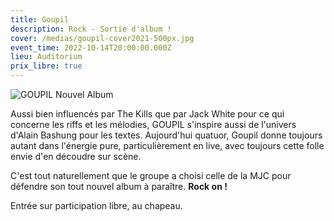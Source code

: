 ```yaml
---
title: Goupil
description: Rock - Sortie d'album !
cover: /medias/goupil-cover2021-500px.jpg
event_time: 2022-10-14T20:00:00.000Z
lieu: Auditorium
prix_libre: true
---
```

![GOUPIL Nouvel Album](/medias/goupil-cover2021-500px.jpg)

Aussi bien influencés par The Kills que par Jack White pour ce qui concerne les riffs et les mélodies, GOUPIL s'inspire aussi de l'univers d'Alain Bashung pour les textes. Aujourd'hui quatuor, Goupil donne toujours autant dans l'énergie pure, particulièrement en live, avec toujours cette folle envie d'en découdre sur scène.

C'est tout naturellement que le groupe a choisi celle de la MJC pour défendre son tout nouvel album à paraître.
**Rock on !**

Entrée sur participation libre, au chapeau.